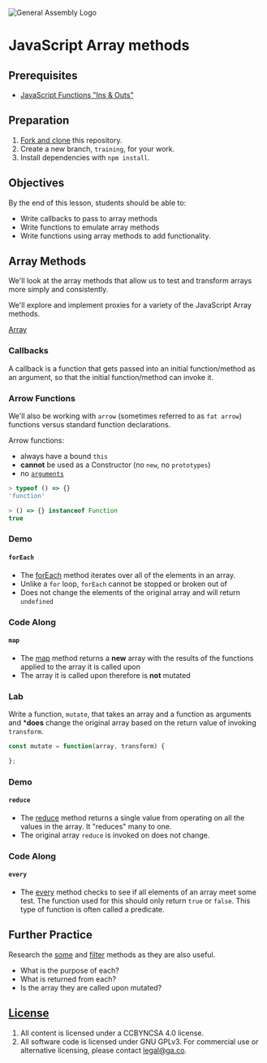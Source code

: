 ![General Assembly Logo](http://i.imgur.com/ke8USTq.png)

# JavaScript Array methods

## Prerequisites

-   [JavaScript Functions "Ins & Outs"](https://github.com/ga-wdi-boston/js-functions-ins-and-outs)

## Preparation

1.  [Fork and clone](https://github.com/ga-wdi-boston/meta/wiki/ForkAndClone)
    this repository.
1.  Create a new branch, `training`, for your work.
1.  Install dependencies with `npm install`.

## Objectives

By the end of this lesson, students should be able to:

-   Write callbacks to pass to array methods
-   Write functions to emulate array methods
-   Write functions using array methods to add functionality.

## Array Methods

We'll look at the array methods that allow us to test and transform arrays more
 simply and consistently.

We'll explore and implement proxies for a variety of the JavaScript Array
 methods.

[Array](https://developer.mozilla.org/en-US/docs/Web/JavaScript/Reference/Global_Objects/Array)

### Callbacks

A callback is a function that gets passed into an initial function/method as an
 argument, so that the initial function/method can invoke it.

### Arrow Functions

We'll also be working with `arrow` (sometimes referred to as `fat arrow`)
 functions versus standard function declarations.

Arrow functions:

-   always have a bound `this`
-   **cannot** be used as a Constructor (no `new`, no `prototypes`)
-   no [`arguments`](https://developer.mozilla.org/en-US/docs/Web/JavaScript/Reference/Functions/arguments)

```js
> typeof () => {}
'function'

> () => {} instanceof Function
true

```

### Demo

#### `forEach`

-   The [forEach](https://developer.mozilla.org/en-US/docs/Web/JavaScript/Reference/Global_Objects/Array/forEach)
method iterates over all of the elements in an array.
-   Unlike a `for` loop, `forEach` cannot be stopped or broken out of
-   Does not change the elements of the original array and will return
 `undefined`

### Code Along

#### `map`

-   The [map](https://developer.mozilla.org/en-US/docs/Web/JavaScript/Reference/Global_Objects/Array/map)
method returns a **new** array with the results of the functions applied to the
array it is called upon
-   The array it is called upon therefore is **not** mutated

### Lab

Write a function, `mutate`, that takes an array and a function as arguments and
***does** change the original array based on the return value of invoking
`transform`.

```js
const mutate = function(array, transform) {

};
```

### Demo

#### `reduce`

-   The [reduce](https://developer.mozilla.org/en-US/docs/Web/JavaScript/Reference/Global_Objects/Array/Reduce)
method returns a single value from operating on all the values in the array.  It
"reduces" many to one.
-   The original array `reduce` is invoked on does not change.

### Code Along

#### `every`

-   The [every](https://developer.mozilla.org/en-US/docs/Web/JavaScript/Reference/Global_Objects/Array/every)
method checks to see if all elements of an array meet some test.  The function
used for this should only return `true` or `false`.  This type of function is
often called a predicate.

## Further Practice

Research the [some](https://developer.mozilla.org/en-US/docs/Web/JavaScript/Reference/Global_Objects/Array/some) and [filter](https://developer.mozilla.org/en-US/docs/Web/JavaScript/Reference/Global_Objects/Array/filter) methods as they are also useful.

-   What is the purpose of each?
-   What is returned from each?
-   Is the array they are called upon mutated?

## [License](LICENSE)

1.  All content is licensed under a CC­BY­NC­SA 4.0 license.
1.  All software code is licensed under GNU GPLv3. For commercial use or
    alternative licensing, please contact legal@ga.co.

